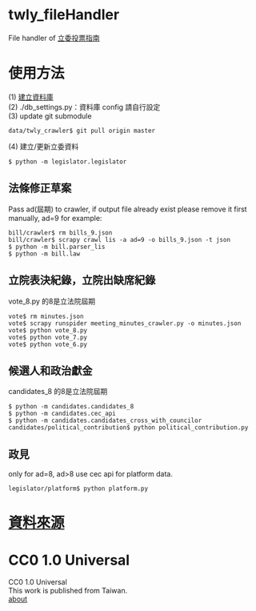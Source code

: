 twly_fileHandler
==========

File handler of [立委投票指南](http://vote.ly.g0v.tw/)     

使用方法
======
(1) [建立資料庫](https://github.com/g0v/twly-voter-guide#restore-data-into-database)       
(2) ./db_settings.py：資料庫 config 請自行設定		
(3) update git submodule
```
data/twly_crawler$ git pull origin master
```
(4) 建立/更新立委資料
```
$ python -m legislator.legislator
```

## 法條修正草案
Pass ad(屆期) to crawler, if output file already exist please remove it first manually, ad=9 for example:
```
bill/crawler$ rm bills_9.json	
bill/crawler$ scrapy crawl lis -a ad=9 -o bills_9.json -t json	
$ python -m bill.parser_lis		
$ python -m bill.law
```

## 立院表決紀錄，立院出缺席紀錄
vote_8.py 的8是立法院屆期

```
vote$ rm minutes.json
vote$ scrapy runspider meeting_minutes_crawler.py -o minutes.json
vote$ python vote_8.py		
vote$ python vote_7.py		
vote$ python vote_6.py		
```

## 候選人和政治獻金
candidates_8 的8是立法院屆期
```
$ python -m candidates.candidates_8
$ python -m candidates.cec_api
$ python -m candidates.candidates_cross_with_councilor
candidates/political_contribution$ python political_contribution.py
```

## 政見
only for ad=8, ad>8 use cec api for platform data.
```
legislator/platform$ python platform.py
```

[資料來源](http://vote.ly.g0v.tw/reference/)
======

CC0 1.0 Universal
=================
CC0 1.0 Universal       
This work is published from Taiwan.      
[about](http://vote.ly.g0v.tw/about/)
